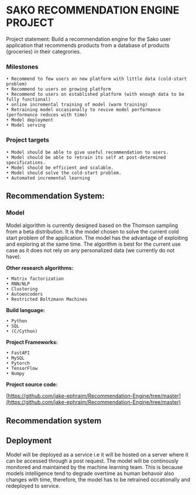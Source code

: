 # SAKO RECOMMENDATION ENGINE PROJECT

Project statement: Build a recommendation engine for the Sako user application that recommends products from a database of products (groceries) in their categrories. 

### Milestones

    • Recommend to few users on new platform with little data (cold-start problem)
    • Recommend to users on growing platform
    • Recommend to users on established platform (with enough data to be fully functional)
    • online incremental training of model (warm training)
    • Retraining model occasionally to revive model performance (performance reduces with time)
    • Model deployment
    • Model serving

### Project targets

    • Model should be able to give useful recommendation to users.
    • Model should be able to retrain its self at post-determined specifications.
    • Model should be efficient and scalable.
    • Model should solve the cold-start problem.
    • Automated incremental learning


## Recommendation System:

### Model
Model algorithm is currently designed based on the Thomson sampling from a beta distribution. It is the model chosen to solve the current cold start problem of the application. The model has the advantage of exploiting and exploring at the same time. The algorithm is best for the current use case as it does not rely on any personalized data (we currently do not have).

__Other research algorithms:__

    • Matrix factorization
    • RNN/NLP
    • Clustering
    • Autoencoders
    • Restricted Boltzmann Machines

__Build language:__

    • Python
    • SQL
    • (C/Cython)

__Project Frameworks:__

    • FastAPI
    • MySQL
    • Pytorch
    • TensorFlow
    • Numpy

__Project source code:__


[https://github.com/jake-ephraim/Recommendation-Engine/tree/master](https://github.com/jake-ephraim/Recommendation-Engine/tree/master)


## Recommendation system


## Deployment
Model will be deployed as a service i.e it will be hosted on a server where it can be accessed through a post request. The model will be continously monitored and maintained by the machine learning team. This is because models intelligence tend to degrade overtime as human behavoir also changes with time, therefore, the model has to be retrained occationally and redeployed to service.


